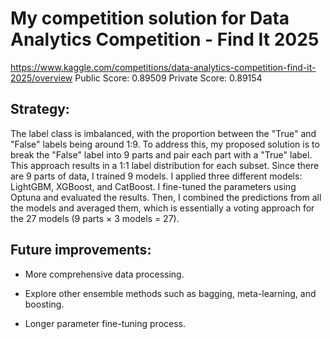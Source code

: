 # My competition solution for Data Analytics Competition - Find It 2025
https://www.kaggle.com/competitions/data-analytics-competition-find-it-2025/overview
Public Score: 0.89509
Private Score: 0.89154

## Strategy:
The label class is imbalanced, with the proportion between the "True" and "False" labels being around 1:9. To address this, my proposed solution is to break the "False" label into 9 parts and pair each part with a "True" label. This approach results in a 1:1 label distribution for each subset. Since there are 9 parts of data, I trained 9 models.
I applied three different models: LightGBM, XGBoost, and CatBoost. I fine-tuned the parameters using Optuna and evaluated the results. Then, I combined the predictions from all the models and averaged them, which is essentially a voting approach for the 27 models (9 parts × 3 models = 27).

## Future improvements:
- More comprehensive data processing.

- Explore other ensemble methods such as bagging, meta-learning, and boosting.

- Longer parameter fine-tuning process.
